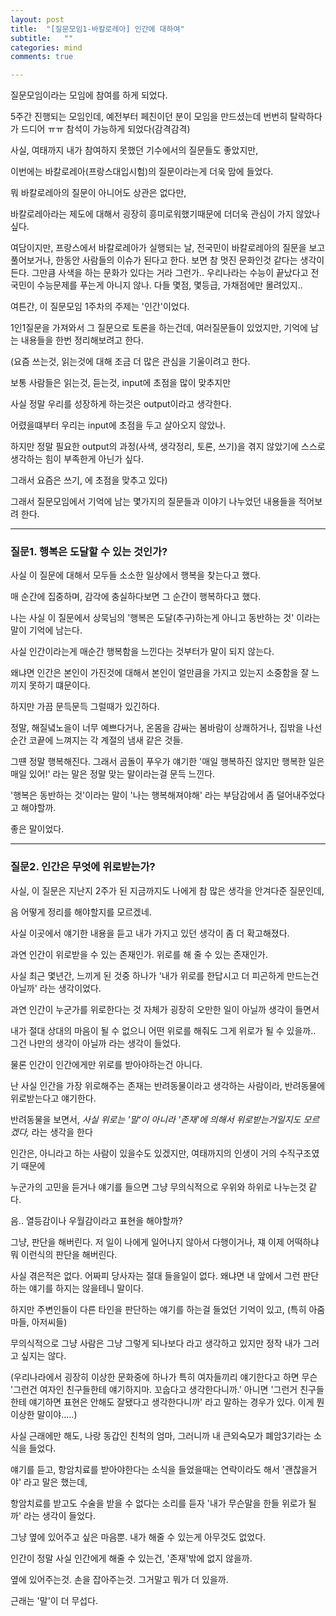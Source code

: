 ```yaml
---
layout: post
title:  "[질문모임1-바칼로레아] 인간에 대하여"
subtitle:   ""
categories: mind
comments: true

---
```




질문모임이라는 모임에 참여를 하게 되었다.

5주간 진행되는 모임인데, 예전부터 페친이던 분이 모임을 만드셨는데 번번히 탈락하다가 드디어 ㅠㅠ 참석이 가능하게 되었다(감격감격)



사실, 여태까지 내가 참여하지 못했던 기수에서의 질문들도 좋았지만, 

이번에는 바칼로레아(프랑스대입시험)의 질문이라는게 더욱 맘에 들었다.

뭐 바칼로레아의 질문이 아니어도 상관은 없다만, 

바칼로레아라는 제도에 대해서 굉장히 흥미로워했기때문에 더더욱 관심이 가지 않았나 싶다.



여담이지만, 프랑스에서 바칼로레아가 실행되는 날, 전국민이 바칼로레아의 질문을 보고 풀어보거나, 한동안 사람들의 이슈가 된다고 한다. 보면 참 멋진 문화인것 같다는 생각이 든다. 그만큼 사색을 하는 문화가 있다는 거라 그런가.. 우리나라는 수능이 끝났다고 전국민이 수능문제를 푸는게 아니지 않나. 다들 몇점, 몇등급, 가채점에만 몰려있지..



여튼간, 이 질문모임 1주차의 주제는 '인간'이었다.

1인1질문을 가져와서 그 질문으로 토론을 하는건데, 여러질문들이 있었지만, 기억에 남는 내용들을 한번 정리해보려고 한다.

(요즘 쓰는것, 읽는것에 대해 조금 더 많은 관심을 기울이려고 한다. 

보통 사람들은 읽는것, 듣는것, input에 초점을 많이 맞추지만 

사실 정말 우리를 성장하게 하는것은 output이라고 생각한다. 

어렸을떄부터 우리는 input에 초점을 두고 살아오지 않았나. 

하지만 정말 필요한 output의 과정(사색, 생각정리, 토론, 쓰기)을 겪지 않았기에 스스로 생각하는 힘이 부족한게 아닌가 싶다.

그래서 요즘은 쓰기, 에 초점을 맞추고 있다)



그래서 질문모임에서 기억에 남는 몇가지의 질문들과 이야기 나누었던 내용들을 적어보려 한다.



---

### 질문1. 행복은 도달할 수 있는 것인가?



사실 이 질문에 대해서 모두들 소소한 일상에서 행복을 찾는다고 했다. 

매 순간에 집중하며, 감각에 충실하다보면 그 순간이 행복하다고 했다.

나는 사실 이 질문에서 상묵님의 '행복은 도달(추구)하는게 아니고 동반하는 것' 이라는 말이 기억에 남는다.

사실 인간이라는게 매순간 행복함을 느낀다는 것부터가 말이 되지 않는다. 

왜냐면 인간은 본인이 가진것에 대해서 본인이 얼만큼을 가지고 있는지 소중함을 잘 느끼지 못하기 떄문이다. 

하지만 가끔 문득문득 그럴때가 있긴하다.

정말, 해질녘노을이 너무 예쁘다거나, 온몸을 감싸는 봄바람이 상쾌하거나, 집밖을 나선 순간 코끝에 느껴지는 각 계절의 냄새 같은 것들.

그떈 정말 행복해진다. 그래서 곰돌이 푸우가 얘기한 '매일 행복하진 않지만 행복한 일은 매일 있어!' 라는 말은 정말 맞는 말이라는걸 문득 느낀다.

'행복은 동반하는 것'이라는 말이 '나는 행복해져야해' 라는 부담감에서 좀 덜어내주었다고 해야할까.

좋은 말이었다.



---

### 질문2. 인간은 무엇에 위로받는가?



사실, 이 질문은 지난지 2주가 된 지금까지도 나에게 참 많은 생각을 안겨다준 질문인데,

음 어떻게 정리를 해야할지를 모르겠네.



사실 이곳에서 얘기한 내용을 듣고 내가 가지고 있던 생각이 좀 더 확고해졌다.

과연 인간이 위로받을 수 있는 존재인가. 위로를 해 줄 수 있는 존재인가.

사실 최근 몇년간, 느끼게 된 것중 하나가 '내가 위로를 한답시고 더 피곤하게 만드는건 아닐까' 라는 생각이었다.

과연 인간이 누군가를 위로한다는 것 자체가 굉장히 오만한 일이 아닐까 생각이 들면서

내가 절대 상대의 마음이 될 수 없으니 어떤 위로를 해줘도 그게 위로가 될 수 있을까.. 그건 나만의 생각이 아닐까 라는 생각이 들었다.



물론 인간이 인간에게만 위로를 받아야하는건 아니다. 

난 사실 인간을 가장 위로해주는 존재는 반려동물이라고 생각하는 사람이라, 반려동물에 위로받는다고 얘기한다.

반려동물을 보면서, *사실 위로는 '말'이 아니라 '존재'에 의해서 위로받는거일지도 모르겠다,* 라는 생각을 한다

인간은, 아니라고 하는 사람이 있을수도 있겠지만, 여태까지의 인생이 거의 수직구조였기 때문에 

누군가의 고민을 듣거나 얘기를 들으면 그냥 무의식적으로 우위와 하위로 나누는것 같다.

음.. 열등감이나 우월감이라고 표현을 해야할까? 

그냥, 판단을 해버린다. 저 일이 나에게 일어나지 않아서 다행이거나, 쟤 이제 어떡하냐 뭐 이런식의 판단을 해버린다.

사실 겪은적은 없다. 어짜피 당사자는 절대 들을일이 없다. 왜냐면 내 앞에서 그런 판단하는 얘기를 하지는 않을테니 말이다.

하지만 주변인들이 다른 타인을 판단하는 얘기를 하는걸 들었던 기억이 있고, (특히 아줌마들, 아저씨들)

무의식적으로 그냥 사람은 그냥 그렇게 되나보다 라고 생각하고 있지만 정작 내가 그러고 싶지는 않다.

(우리나라에서 굉장히 이상한 문화중에 하나가 특히 여자들끼리 얘기한다고 하면 무슨 '그런건 여자인 친구들한테 얘기하지마. 꼬숩다고 생각한다니까.' 아니면 '그런거 친구들한테 얘기하면 표현은 안해도 잘됐다고 생각한다니까' 라고 말하는 경우가 있다. 이게 뭔 이상한 말이야…..)



사실 근래에만 해도, 나랑 동갑인 친척의 엄마, 그러니까 내 큰외숙모가 폐암3기라는 소식을 들었다. 

얘기를 듣고, 항암치료를 받아야한다는 소식을 들었을때는 연락이라도 해서 '괜찮을거야' 라고 말은 했는데,

항암치료를 받고도 수술을 받을 수 없다는 소리를 듣자 '내가 무슨말을 한들 위로가 될까' 라는 생각이 들었다.

그냥 옆에 있어주고 싶은 마음뿐. 내가 해줄 수 있는게 아무것도 없었다.



인간이 정말 사실 인간에게 해줄 수 있는건, '존재'밖에 없지 않을까.

옆에 있어주는것. 손을 잡아주는것. 그거말고 뭐가 더 있을까.



근래는 '말'이 더 무섭다. 





